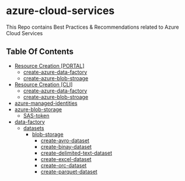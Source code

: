 # azure-cloud-services
This Repo contains Best Practices &amp; Recommendations related to Azure Cloud Services

## Table Of Contents
- [Resource Creation [PORTAL]](docs/Resource%20Creation%20-%20%5BPORTAL%5D/)
  - [create-azure-data-factory](docs/Resource%20Creation%20-%20%5BPORTAL%5D/create-azure-data-factory.md)
  - [create-azure-blob-stroage](docs/Resource%20Creation%20-%20%5BPORTAL%5D/create-zure-blob-storage.md)
- [Resource Creation [CLI]](docs/Resource%20Creation%20-%20%5BCLI%5D/)
  - [create-azure-data-factory](docs/Resource%20Creation%20-%20%5BCLI%5D/create-azure-data-factory.md)
  - [create-azure-blob-stroage](docs/Resource%20Creation%20-%20%5BCLI%5D/create-azure-blob-storage.md)
- [azure-managed-identities](docs/azure-managed-identity/azure-managed-identity.md)
- [azure-blob-storage](docs/azure-blob-storage/)
  - [SAS-token](docs/azure-blob-storage/sas-token/sas-token-complete-overview.md)
- [data-factory](docs/data-facotry/)
  - [datasets](docs/data-facotry/datasets/)
    - [blob-storage](docs/data-facotry/datasets/blob-storage/)
      - [create-avro-dataset](docs/data-facotry/datasets/blob-storage/create-avro-dataset.md)
      - [create-binay-dataset](docs/data-facotry/datasets/blob-storage/create-binary-dataset.md)
      - [create-delimited-text-dataset](docs/data-facotry/datasets/blob-storage/create-delimited-text-dataset.md)
      - [create-excel-dataset](docs/data-facotry/datasets/blob-storage/create-excel-dataset.md)
      - [create-orc-dataset](docs/data-facotry/datasets/blob-storage/create-orc-dataset.md)
      - [create-parquet-dataset](docs/data-facotry/datasets/blob-storage/create-parquet-dataset.md)